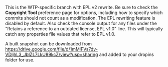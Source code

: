 This is the WTP-specific branch with EPL v2 rewrite. Be sure to check the **Copyright Tool** preference page for options, including how to specify which commits should not count as a modification. The EPL rewriting feature is disabled by default. Also check the console output for any files under the "Retains a reference to an outdated license, EPL v1.0" line. This will typically catch any properties file values that refer to EPL v1.0.

A built snapshot can be downloaded from https://drive.google.com/file/d/1mMlFVs7dv-VDljhL3_JbIZL7LkU89kcZ/view?usp=sharing and added to your dropins folder for use.

